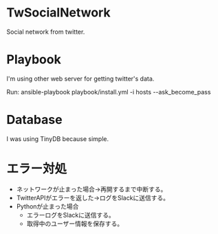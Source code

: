# TwSocialNetwork
Social network from twitter.


# Playbook
I'm using other web server for getting twitter's data.

Run: ansible-playbook playbook/install.yml -i hosts --ask_become_pass



# Database
I was using TinyDB because simple.


# エラー対処

  * ネットワークが止まった場合→再開するまで中断する。
  * TwitterAPIがエラーを返した→ログをSlackに送信する。
  * Pythonが止まった場合
    * エラーログをSlackに送信する。
    * 取得中のユーザー情報を保存する。